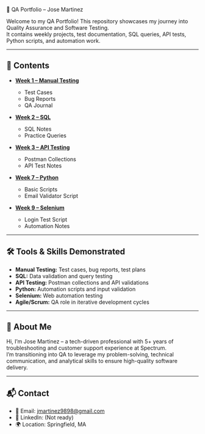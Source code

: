 🧪 QA Portfolio – Jose Martinez  

Welcome to my QA Portfolio! This repository showcases my journey into Quality Assurance and Software Testing.  
It contains weekly projects, test documentation, SQL queries, API tests, Python scripts, and automation work.  

---

## 📂 Contents  

- **[Week 1 – Manual Testing](./Week1_ManualTesting)**  
  - Test Cases  
  - Bug Reports  
  - QA Journal  

- **[Week 2 – SQL](./Week2_SQL)**  
  - SQL Notes  
  - Practice Queries  

- **[Week 3 – API Testing](./Week3_APITesting)**  
  - Postman Collections  
  - API Test Notes  

- **[Week 7 – Python](./Week7_Python)**  
  - Basic Scripts  
  - Email Validator Script  

- **[Week 9 – Selenium](./Week9_Selenium)**  
  - Login Test Script  
  - Automation Notes  

---

## 🛠️ Tools & Skills Demonstrated  

- **Manual Testing:** Test cases, bug reports, test plans  
- **SQL:** Data validation and query testing  
- **API Testing:** Postman collections and API validations  
- **Python:** Automation scripts and input validation  
- **Selenium:** Web automation testing  
- **Agile/Scrum:** QA role in iterative development cycles  

---

## 📌 About Me  

Hi, I’m Jose Martinez – a tech-driven professional with 5+ years of troubleshooting and customer support experience at Spectrum.  
I’m transitioning into QA to leverage my problem-solving, technical communication, and analytical skills to ensure high-quality software delivery.  

---

## 📬 Contact  

- 📧 Email: jmartinez9898@gmail.com  
- 💼 LinkedIn: (Not ready)  
- 🌍 Location: Springfield, MA  

